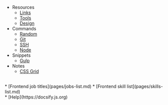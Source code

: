 * Resources
  * [Links](pages/resources-links.md)
  * [Tools](pages/resources-tools.md)
  * [Design](pages/resources-design.md)
* Commands
  * [Random](pages/commands-random.md)
  * [Git](pages/commands-git.md)
  * [SSH](pages/commands-ssh.md)
  * [Node](pages/commands-node.md)
* Snippets
  * [Gulp](pages/snippets-gulp.md)
* Notes
  * [CSS Grid](pages/notes-cssgrid.md)
<br>
* [Frontend job titles](pages/jobs-list.md)
* [Frontend skill list](pages/skills-list.md)
<br>
* [Help](https://docsify.js.org)